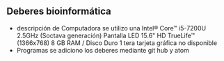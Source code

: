 ## Deberes bioinformática
- descripción de Computadora
se utilizo una 
Intel® Core™ i5-7200U 2.5GHz (Soctava generación) 
Pantalla LED 15.6" HD TrueLife™ (1366x768)
8 GB RAM / Disco Duro 1 tera
tarjeta gráfica no disponible
- Programas
se adiciono los deberes mediante git hub y atom 
